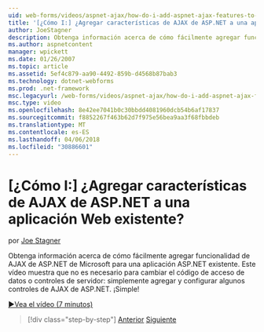 ```yaml
---
uid: web-forms/videos/aspnet-ajax/how-do-i-add-aspnet-ajax-features-to-an-existing-web-application
title: '[¿Cómo I:] ¿Agregar características de AJAX de ASP.NET a una aplicación Web existente? | Microsoft Docs'
author: JoeStagner
description: Obtenga información acerca de cómo fácilmente agregar funcionalidad de AJAX de ASP.NET de Microsoft para una aplicación ASP.NET existente. Este vídeo se muestra que no es necesario para cambiar el servidor...
ms.author: aspnetcontent
manager: wpickett
ms.date: 01/26/2007
ms.topic: article
ms.assetid: 5ef4c879-aa90-4492-859b-d4568b87bab3
ms.technology: dotnet-webforms
ms.prod: .net-framework
msc.legacyurl: /web-forms/videos/aspnet-ajax/how-do-i-add-aspnet-ajax-features-to-an-existing-web-application
msc.type: video
ms.openlocfilehash: 8e42ee7041b0c30bbdd4081960dcb54b6af17837
ms.sourcegitcommit: f8852267f463b62d7f975e56bea9aa3f68fbbdeb
ms.translationtype: MT
ms.contentlocale: es-ES
ms.lasthandoff: 04/06/2018
ms.locfileid: "30886601"
---
```

<a name="how-do-i-add-aspnet-ajax-features-to-an-existing-web-application"></a>[¿Cómo I:] ¿Agregar características de AJAX de ASP.NET a una aplicación Web existente?
====================
por [Joe Stagner](https://github.com/JoeStagner)

Obtenga información acerca de cómo fácilmente agregar funcionalidad de AJAX de ASP.NET de Microsoft para una aplicación ASP.NET existente. Este vídeo muestra que no es necesario para cambiar el código de acceso de datos o controles de servidor: simplemente agregar y configurar algunos controles de AJAX de ASP.NET. ¡Simple!

[&#9654;Vea el vídeo (7 minutos)](https://channel9.msdn.com/Blogs/ASP-NET-Site-Videos/how-do-i-add-aspnet-ajax-features-to-an-existing-web-application)

> [!div class="step-by-step"]
> [Anterior](how-do-i-make-client-side-network-callbacks-with-aspnet-ajax.md)
> [Siguiente](how-do-i-aspnet-ajax-enable-an-existing-web-service.md)
